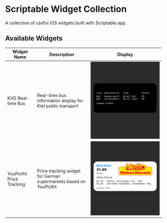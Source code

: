 # Scriptable Widget Collection

A collection of useful iOS widgets built with Scriptable app.

## Available Widgets

| Widget Name | Description | Display |
|------------|-------------|----------|
| KVG Real-time Bus | Real-time bus information display for Kiel public transport | ![](kvg/kvg.jpg) |
| YouPicKit Price Tracking | Price tracking widget for German supermarkets based on YouPicKit | ![](youpickit/pricetracking.jpg) |
